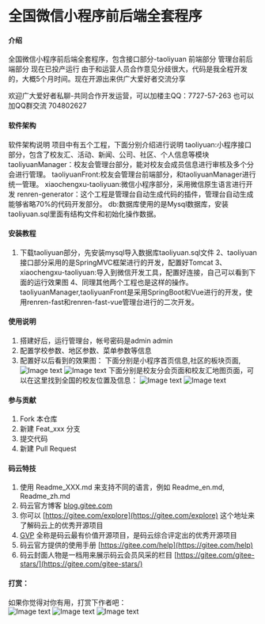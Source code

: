 # 全国微信小程序前后端全套程序

#### 介绍
全国微信小程序前后端全套程序，包含接口部分-taoliyuan
前端部分
管理台前后端部分
现在已投产运行
由于和运营人员合作意见分歧很大，代码是我全程开发的，大概5个月时间。现在开源出来供广大爱好者交流分享

欢迎广大爱好者私聊-共同合作开发运营，可以加楼主QQ：7727-57-263
也可以加QQ群交流 704802627

#### 软件架构
软件架构说明
项目中有五个工程，下面分别介绍进行说明
taoliyuan:小程序接口部分，包含了校友汇、活动、新闻、公司、社区、个人信息等模块
taoliyuanManager：校友会管理台部分，能对校友会成员信息进行审核及多个分会进行管理。
taoliyuanFront:校友会管理台前端部分，和taoliyuanManager进行统一管理。
xiaochengxu-taoliyuan:微信小程序部分，采用微信原生语言进行开发
renren-generator：这个工程是管理台自动生成代码的插件，管理台自动生成能够省略70%的代码开发部分。
db:数据库使用的是Mysql数据库，安装taoliyuan.sql里面有结构文件和初始化操作数据。


#### 安装教程

1. 下载taoliyuan部分，先安装mysql导入数据库taoliyuan.sql文件
2、taoliyuan接口部分采用的是SpringMVC框架进行的开发，配置好Tomcat
3、xiaochengxu-taoliyuan:导入到微信开发工具，配置好连接，自己可以看到下面的运行效果图
4、同理其他两个工程也是这样的操作。
taoliyuanManager,taoliyuanFront是采用SpringBoot和Vue进行的开发，使用renren-fast和renren-fast-vue管理台进行的二次开发。

#### 使用说明

1. 搭建好后，运行管理台，帐号密码是admin   admin
2. 配置学校参数、地区参数、菜单参数等信息
3. 配置好以后看到的效果图：
下面分别是小程序首页信息,社区的板块页面,
![Image text](https://gitee.com/mobilesec110/xiaoyouhui/raw/master/imagePic/2.jpg)
![Image text](https://gitee.com/mobilesec110/xiaoyouhui/raw/master/imagePic/1.jpg)
下面分别是校友分会页面和校友汇地图页面，可以在这里找到全国的校友位置及信息：
![Image text](https://gitee.com/mobilesec110/xiaoyouhui/raw/master/imagePic/3.jpg)
![Image text](https://gitee.com/mobilesec110/xiaoyouhui/raw/master/imagePic/4.jpg)

#### 参与贡献

1. Fork 本仓库
2. 新建 Feat_xxx 分支
3. 提交代码
4. 新建 Pull Request


#### 码云特技

1. 使用 Readme\_XXX.md 来支持不同的语言，例如 Readme\_en.md, Readme\_zh.md
2. 码云官方博客 [blog.gitee.com](https://blog.gitee.com)
3. 你可以 [https://gitee.com/explore](https://gitee.com/explore) 这个地址来了解码云上的优秀开源项目
4. [GVP](https://gitee.com/gvp) 全称是码云最有价值开源项目，是码云综合评定出的优秀开源项目
5. 码云官方提供的使用手册 [https://gitee.com/help](https://gitee.com/help)
6. 码云封面人物是一档用来展示码云会员风采的栏目 [https://gitee.com/gitee-stars/](https://gitee.com/gitee-stars/)


#### 打赏：
如果你觉得对你有用，打赏下作者吧：                                                     
![Image text](https://gitee.com/mobilesec110/xiaoyouhui/raw/master/imagePic/5.png)
![Image text](https://gitee.com/mobilesec110/xiaoyouhui/raw/master/imagePic/6.png)
![Image text](https://gitee.com/mobilesec110/xiaoyouhui/raw/master/imagePic/7.png)
